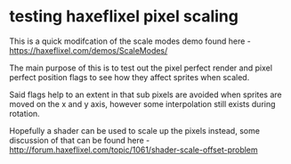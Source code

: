 # testing haxeflixel pixel scaling

This is a quick modifcation of the scale modes demo found here - https://haxeflixel.com/demos/ScaleModes/

The main purpose of this is to test out the pixel perfect render and pixel perfect position flags to see how they affect sprites when scaled.

Said flags help to an extent in that sub pixels are avoided when sprites are moved on the x and y axis, however some interpolation still exists during rotation.

Hopefully a shader can be used to scale up the pixels instead, some discussion of that can be found here - http://forum.haxeflixel.com/topic/1061/shader-scale-offset-problem